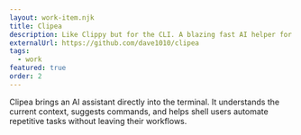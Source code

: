 ```yaml
---
layout: work-item.njk
title: Clipea
description: Like Clippy but for the CLI. A blazing fast AI helper for your command line.
externalUrl: https://github.com/dave1010/clipea
tags:
  - work
featured: true
order: 2
---
```

Clipea brings an AI assistant directly into the terminal. It understands the current context, suggests commands, and helps
shell users automate repetitive tasks without leaving their workflows.
